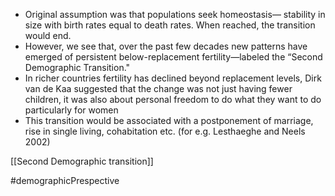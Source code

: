 - Original assumption was that populations seek homeostasis— stability in size with birth rates equal to death rates. When reached, the transition would end.
- However, we see that, over the past few decades new patterns have emerged of persistent below-replacement fertility—labeled the “Second Demographic Transition."
- In richer countries fertility has declined beyond replacement levels, Dirk van de Kaa suggested that the change was not just having fewer children, it was also about personal freedom to do what they want to do particularly for women
- This transition would be associated with a postponement of marriage, rise in single living, cohabitation etc. (for e.g. Lesthaeghe and Neels 2002)

[[Second Demographic transition]] 

#demographicPrespective